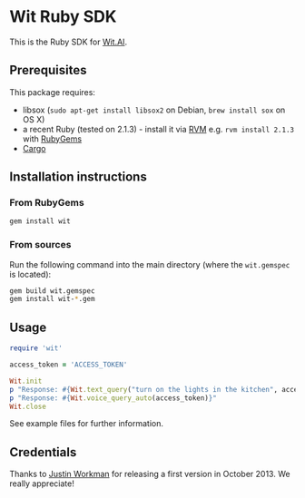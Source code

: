 # Wit Ruby SDK

This is the Ruby SDK for [Wit.AI](http://wit.ai).

## Prerequisites

This package requires:

* libsox (`sudo apt-get install libsox2` on Debian, `brew install sox` on OS X)
* a recent Ruby (tested on 2.1.3) - install it via [RVM](http://rvm.io) e.g. `rvm install 2.1.3` with [RubyGems](http://rubygems.org)
* [Cargo](http://crates.io/)

## Installation instructions

### From RubyGems

```bash
gem install wit
```

### From sources

Run the following command into the main directory (where the `wit.gemspec` is located):

```bash
gem build wit.gemspec
gem install wit-*.gem
```

## Usage

```ruby
require 'wit'

access_token = 'ACCESS_TOKEN'

Wit.init
p "Response: #{Wit.text_query("turn on the lights in the kitchen", access_token)}"
p "Response: #{Wit.voice_query_auto(access_token)}"
Wit.close
```

See example files for further information.

## Credentials

Thanks to [Justin Workman](http://github.com/xtagon) for releasing a first version in October 2013. We really appreciate!
